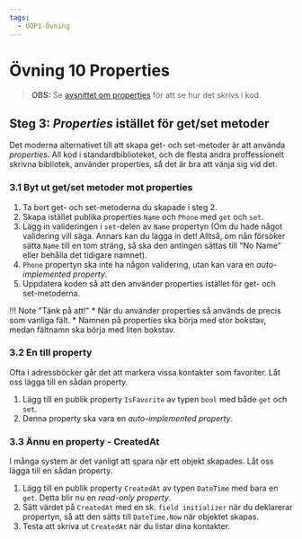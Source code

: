 ```yaml
---
tags:
  - OOP1-Övning
---
```


# Övning 10 Properties

> **OBS:** Se [avsnittet om properties](../../../../material/cs/oop/properties.md) för att se hur det skrivs i kod.

## Steg 3: *Properties* istället för get/set metoder

Det moderna alternativet till att skapa get- och set-metoder är att använda *properties*. All kod i standardbiblioteket, och de flesta andra proffessionelt skrivna bibliotek, använder properties, så det är bra att vänja sig vid det.

### 3.1 Byt ut get/set metoder mot properties

1. Ta bort get- och set-metoderna du skapade i steg 2.
2. Skapa istället publika properties `Name` och `Phone` med `get` och `set`.
3. Lägg in valideringen i `set`-delen av `Name` propertyn (Om du hade något validering vill säga. Annars kan du lägga in det! Alltså, om nån försöker sätta `Name` till en tom sträng, så ska den antingen sättas till "No Name" eller behålla det tidigare namnet).
4. `Phone` propertyn ska inte ha någon validering, utan kan vara en *auto-implemented property*.
4. Uppdatera koden så att den använder properties istället för get- och set-metoderna.

!!! Note "Tänk på att!"
    * När du använder properties så används de precis som vanliga fält.
    * Namnen på properties ska  börja med stor bokstav, medan fältnamn ska  börja med liten bokstav.
    
### 3.2 En till property

Ofta i adressböcker går det att markera vissa kontakter som favoriter. Låt oss lägga till en sådan property.

1. Lägg till en publik property `IsFavorite` av typen `bool` med både `get` och `set`.
2. Denna property ska vara en *auto-implemented property*.

### 3.3 Ännu en property - CreatedAt
I många system är det vanligt att spara när ett objekt skapades. Låt oss lägga till en sådan property.

1. Lägg till en publik property `CreatedAt` av typen `DateTime` med bara en `get`. Detta blir nu en *read-only property*.
2. Sätt värdet på `CreatedAt` med en sk. `field initializer` när du deklarerar propertyn, så att den sätts till `DateTime.Now` när objektet skapas.
3. Testa att skriva ut `CreatedAt` när du listar dina kontakter.